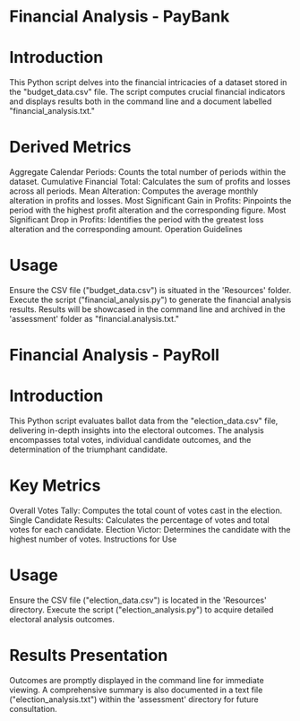 # Financial Analysis - PayBank

# Introduction

This Python script delves into the financial intricacies of a dataset stored in the "budget_data.csv" file. The script computes crucial financial indicators and displays results both in the command line and a document labelled "financial_analysis.txt."

# Derived Metrics

Aggregate Calendar Periods: Counts the total number of periods within the dataset.
Cumulative Financial Total: Calculates the sum of profits and losses across all periods.
Mean Alteration: Computes the average monthly alteration in profits and losses.
Most Significant Gain in Profits: Pinpoints the period with the highest profit alteration and the corresponding figure.
Most Significant Drop in Profits: Identifies the period with the greatest loss alteration and the corresponding amount.
Operation Guidelines

# Usage

Ensure the CSV file ("budget_data.csv") is situated in the 'Resources' folder.
Execute the script ("financial_analysis.py") to generate the financial analysis results.
Results will be showcased in the command line and archived in the 'assessment' folder as "financial.analysis.txt."

# Financial Analysis - PayRoll

# Introduction

This Python script evaluates ballot data from the "election_data.csv" file, delivering in-depth insights into the electoral outcomes. The analysis encompasses total votes, individual candidate outcomes, and the determination of the triumphant candidate.

# Key Metrics

Overall Votes Tally: Computes the total count of votes cast in the election.
Single Candidate Results: Calculates the percentage of votes and total votes for each candidate.
Election Victor: Determines the candidate with the highest number of votes.
Instructions for Use

# Usage

Ensure the CSV file ("election_data.csv") is located in the 'Resources' directory.
Execute the script ("election_analysis.py") to acquire detailed electoral analysis outcomes.

# Results Presentation

Outcomes are promptly displayed in the command line for immediate viewing.
A comprehensive summary is also documented in a text file ("election_analysis.txt") within the 'assessment' directory for future consultation.
